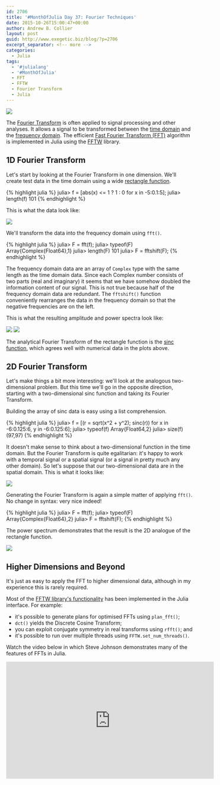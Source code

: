 ```yaml
---
id: 2706
title: '#MonthOfJulia Day 37: Fourier Techniques'
date: 2015-10-26T15:00:47+00:00
author: Andrew B. Collier
layout: post
guid: http://www.exegetic.biz/blog/?p=2706
excerpt_separator: <!-- more -->
categories:
  - Julia
tags:
  - '#julialang'
  - '#MonthOfJulia'
  - FFT
  - FFTW
  - Fourier Transform
  - Julia
---
```


<!-- more -->

<img src="{{ site.baseurl }}/static/img/2015/10/Julia-Logo-Fourier.png" >

The [Fourier Transform](https://en.wikipedia.org/wiki/Fourier_transform) is often applied to signal processing and other analyses. It allows a signal to be transformed between the [time domain](https://en.wikipedia.org/wiki/Time_domain) and the [frequency domain](https://en.wikipedia.org/wiki/Frequency_domain). The efficient [Fast Fourier Transform (FFT)](https://en.wikipedia.org/wiki/Fast_Fourier_transform) algorithm is implemented in Julia using the [FFTW](http://www.fftw.org/) library.

## 1D Fourier Transform

Let's start by looking at the Fourier Transform in one dimension. We'll create test data in the time domain using a wide [rectangle function](https://en.wikipedia.org/wiki/Rectangular_function).
  
{% highlight julia %}
julia> f = [abs(x) <= 1 ? 1 : 0 for x in -5:0.1:5];
julia> length(f)
101
{% endhighlight %}
  
This is what the data look like:

<img src="{{ site.baseurl }}/static/img/2015/10/signal-1D-time-domain.png" >
  
We'll transform the data into the frequency domain using `fft()`.
  
{% highlight julia %}
julia> F = fft(f);
julia> typeof(F)
Array{Complex{Float64},1}
julia> length(F)
101
julia> F = fftshift(F);
{% endhighlight %}
  
The frequency domain data are an array of `Complex` type with the same length as the time domain data. Since each Complex number consists of two parts (real and imaginary) it seems that we have somehow doubled the information content of our signal. This is not true because half of the frequency domain data are redundant. The `fftshift()` function conveniently rearranges the data in the frequency domain so that the negative frequencies are on the left.

This is what the resulting amplitude and power spectra look like:

<img src="{{ site.baseurl }}/static/img/2015/10/signal-1D-amplitude-spectrum-shifted.png" >

<img src="{{ site.baseurl }}/static/img/2015/10/signal-1D-power-spectrum-shifted.png" >
  
The analytical Fourier Transform of the rectangle function is the [sinc function](https://en.wikipedia.org/wiki/Sinc_function), which agrees well with numerical data in the plots above.

## 2D Fourier Transform

Let's make things a bit more interesting: we'll look at the analogous two-dimensional problem. But this time we'll go in the opposite direction, starting with a two-dimensional sinc function and taking its Fourier Transform.

Building the array of sinc data is easy using a list comprehension.
  
{% highlight julia %}
julia> f = [(r = sqrt(x^2 + y^2); sinc(r)) for x in -6:0.125:6, y in -6:0.125:6];
julia> typeof(f)
Array{Float64,2}
julia> size(f)
(97,97)
{% endhighlight %}
  
It doesn't make sense to think about a two-dimensional function in the time domain. But the Fourier Transform is quite egalitarian: it's happy to work with a temporal signal or a spatial signal (or a signal in pretty much any other domain). So let's suppose that our two-dimensional data are in the spatial domain. This is what it looks like:

<img src="{{ site.baseurl }}/static/img/2015/10/function-2D-sinc.png" >

Generating the Fourier Transform is again a simple matter of applying `fft()`. No change in syntax: very nice indeed!
  
{% highlight julia %}
julia> F = fft(f);
julia> typeof(F)
Array{Complex{Float64},2}
julia> F = fftshift(F);
{% endhighlight %}
  
The power spectrum demonstrates that the result is the 2D analogue of the rectangle function.

<img src="{{ site.baseurl }}/static/img/2015/10/power-2D-sinc.png" >

## Higher Dimensions and Beyond

It's just as easy to apply the FFT to higher dimensional data, although in my experience this is rarely required.

Most of the [FFTW library's functionality](http://www.fftw.org/#features) has been implemented in the Julia interface. For example:

* it's possible to generate plans for optimised FFTs using `plan_fft()`; 
* `dct()` yields the Discrete Cosine Transform; 
* you can exploit conjugate symmetry in real transforms using `rfft()`; and 
* it's possible to run over multiple threads using `FFTW.set_num_threads()`.

Watch the video below in which Steve Johnson demonstrates many of the features of FFTs in Julia.

<iframe width="560" height="315" src="https://www.youtube.com/embed/1iBLaHGL1AM" frameborder="0" allowfullscreen></iframe>